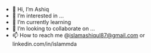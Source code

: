 - 👋 Hi, I’m Ashiq
- 👀 I’m interested in ...
- 🌱 I’m currently learning 
- 💞️ I’m looking to collaborate on ...
- 📫 How to reach me @islamashiqul87@gmail.com or linkedin.com/in/islammda

<!---
silvercrusher/silvercrusher is a ✨ special ✨ repository because its `README.md` (this file) appears on your GitHub profile.
You can click the Preview link to take a look at your changes.
--->
